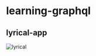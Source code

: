 # learning-graphql

## lyrical-app
![lyrical](https://user-images.githubusercontent.com/73601258/125322814-c9141e00-e35b-11eb-9eec-dfdf9c016188.gif)
